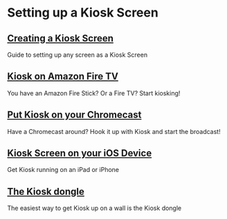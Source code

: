 # Setting up a Kiosk Screen

## [Creating a Kiosk Screen](./creating-a-kiosk-screen)
Guide to setting up any screen as a Kiosk Screen

## [Kiosk on Amazon Fire TV](./kiosk-on-amazong-fire-tv)
You have an Amazon Fire Stick? Or a Fire TV? Start kiosking!

## [Put Kiosk on your Chromecast](./kiosk-on-chromecast)
Have a Chromecast around? Hook it up with Kiosk and start the broadcast!

## [Kiosk Screen on your iOS Device](./kiosk-on-ios)
Get Kiosk running on an iPad or iPhone

## [The Kiosk dongle](./the-kiosk-dongle)
The easiest way to get Kiosk up on a wall is the Kiosk dongle


